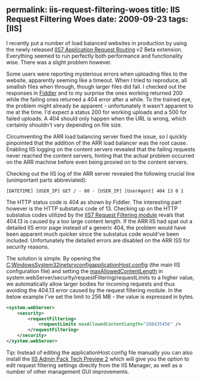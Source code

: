 permalink: iis-request-filtering-woes
title: IIS Request Filtering Woes
date: 2009-09-23
tags: [IIS]
---
I recently put a number of load balanced websites in production by using the newly released [IIS7 Application Request Routing](http://www.iis.net/extensions/ApplicationRequestRouting) v2 Beta extension. Everything seemed to run perfectly both performance and functionality wise. There was a slight problem however.

<!-- more -->

Some users were reporting mysterious errors when uploading files to the website, apparently seeming like a timeout. When I tried to reproduce, all smallish files when through, though larger files did fail. I checked out the responses in [Fiddler](http://www.fiddler2.com/fiddler2/) and to my surprise the ones working returned 200 while the failing ones returned a 404 error after a while. To the trained eye, the problem might already be apparent - unfortunately it wasn't apparent to me at the time. I'd expect a status 200 for working uploads and a 500 for failed uploads. A 404 should only happen when the URL is wrong, which certainly shouldn't vary depending on file size.

Circumventing the ARR load balancing server fixed the issue, so I quickly pinpointed that the addition of the ARR load balancer was the root cause. Enabling IIS logging on the content servers revealed that the failing requests never reached the content servers, hinting that the actual problem occurred on the ARR machine before even being proxied on to the content servers.

Checking out the IIS log of the ARR server revealed the following crucial line (unimportant parts abbreviated):

```
[DATETIME] [USER_IP] GET / - 80 - [USER_IP] [UserAgent] 404 13 0 1
```

The HTTP status code is 404 as shown by Fiddler. The interesting part however is the HTTP substatus code of 13. Checking up on the HTTP substatus codes utilized by the [IIS7 Request Filtering module](http://www.iis.net/ConfigReference/system.webServer/security/requestFiltering) revals that 404.13 is caused by a too large content length. If the ARR IIS had spat out a detailed IIS error page instead of a generic 404, the problem would have been apparent much quicker since the substatus code would've been included. Unfortunately the detailed errors are disabled on the ARR ISS for security reasons.

The solution is simple. By opening the [C:WindowsSystem32inetsrvconfigapplicationHost.config](http://learn.iis.net/page.aspx/124/introduction-to-applicationhostconfig/) (the main IIS configuration file) and setting the [maxAllowedContentLength](http://msdn.microsoft.com/en-us/library/ms689462.aspx)
in system.webServer/security/requestFiltering/requestLimits to a higher value, we automatically allow larger bodies for incoming requests and thus avoiding the 404.13 error caused by the request filtering module. In the below example I've set the limit to 256 MB - the value is expressed in bytes.

```xml
<system.webServer>
	<security>
		<requestFiltering>
			<requestLimits maxAllowedContentLength="268435456" />
		</requestFiltering>
	</security>
</system.webServer>
```

Tip: Instead of editing the applicationHost.config file manually you can also install the [IIS Admin Pack Tech Preview 2](http://blogs.msdn.com/carlosag/archive/2008/05/13/IISAdminPackTechnicalPreview2Released.aspx) which will give you the option to edit request filtering settings directly from the IIS Manager, as well as a number of other management GUI improvements.
